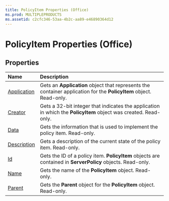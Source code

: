 ```yaml
---
title: PolicyItem Properties (Office)
ms.prod: MULTIPLEPRODUCTS
ms.assetid: c2cfc346-53aa-4b2c-aa89-e46890364d12
---
```



# PolicyItem Properties (Office)

## Properties



|**Name**|**Description**|
|:-----|:-----|
|[Application](policyitem-application-property-office.md)|Gets an  **Application** object that represents the container application for the **PolicyItem** object. Read-only.|
|[Creator](policyitem-creator-property-office.md)|Gets a 32-bit integer that indicates the application in which the  **PolicyItem** object was created. Read-only.|
|[Data](policyitem-data-property-office.md)|Gets the information that is used to implement the policy item. Read-only.|
|[Description](policyitem-description-property-office.md)|Gets a description of the current state of the policy item. Read-only.|
|[Id](policyitem-id-property-office.md)|Gets the ID of a policy item.  **PolicyItem** objects are contained in **ServerPolicy** objects. Read-only.|
|[Name](policyitem-name-property-office.md)|Gets the name of the  **PolicyItem** object. Read-only.|
|[Parent](policyitem-parent-property-office.md)|Gets the  **Parent** object for the **PolicyItem** object. Read-only.|

